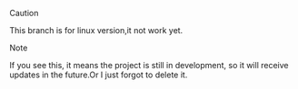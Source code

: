 > [!CAUTION]
> This branch is for linux version,it not work yet.


> [!NOTE]
> If you see this, it means the project is still in development, so it will receive updates in the future.Or I just forgot to delete it.


